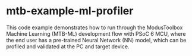 # mtb-example-ml-profiler
This code example demonstrates how to run through the ModusToolbox Machine Learning (MTB-ML) development flow with PSoC 6 MCU, where the end user has a pre-trained Neural Network (NN) model, which can be profiled and validated at the PC and target device.
